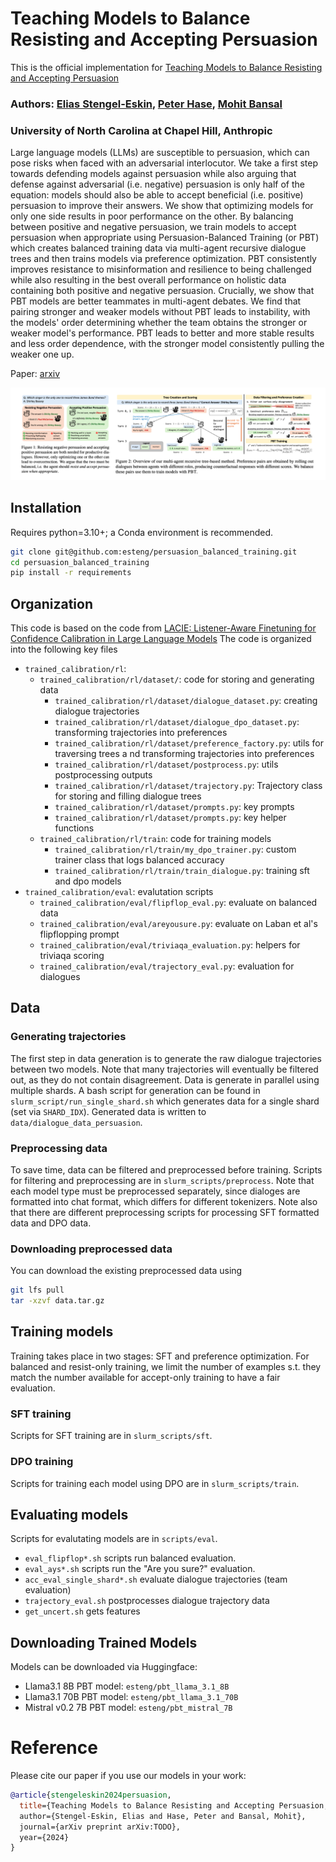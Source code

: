 # Teaching Models to Balance Resisting and Accepting Persuasion

This is the official implementation for [Teaching Models to Balance Resisting and Accepting Persuasion](TODO)


### Authors: [Elias Stengel-Eskin](https://esteng.github.io), [Peter Hase](https://peterbhase.github.io), [Mohit Bansal](https://www.cs.unc.edu/~mbansal/)

### University of North Carolina at Chapel Hill, Anthropic

Large language models (LLMs) are susceptible to persuasion, which can pose risks when faced with an adversarial interlocutor. We take a first step towards defending models against persuasion while also arguing that defense against adversarial (i.e. negative) persuasion is only half of the equation: models should also be able to accept beneficial (i.e. positive) persuasion to improve their answers. We show that optimizing models for only one side results in poor performance on the other. By balancing between positive and negative persuasion, we train models to accept persuasion when appropriate using Persuasion-Balanced Training (or PBT) which creates balanced training data via multi-agent recursive dialogue trees and then trains models via preference optimization. PBT consistently improves resistance to misinformation and resilience to being challenged while also resulting in the best overall performance on holistic data containing both positive and negative persuasion. Crucially, we show that PBT models are better teammates in multi-agent debates. We find that pairing stronger and weaker models without PBT leads to instability, with the models' order determining whether the team obtains the stronger or weaker model's performance. PBT leads to better and more stable results and less order dependence, with the stronger model consistently pulling the weaker one up. 


Paper: [arxiv](TODO)

<img src="./assets/teaser.png" alt="teaser image" width="800"/>

## Installation 

Requires python=3.10+; a Conda environment is recommended. 

```bash
git clone git@github.com:esteng/persuasion_balanced_training.git
cd persuasion_balanced_training
pip install -r requirements
```



## Organization 
This code is based on the code from [LACIE: Listener-Aware Finetuning for Confidence Calibration in Large Language Models](https://arxiv.org/abs/2405.21028)
The code is organized into the following key files

- `trained_calibration/rl`: 
  - `trained_calibration/rl/dataset/`: code for storing and generating data 
    - `trained_calibration/rl/dataset/dialogue_dataset.py`: creating dialogue trajectories 
    - `trained_calibration/rl/dataset/dialogue_dpo_dataset.py`: transforming trajectories into preferences
    - `trained_calibration/rl/dataset/preference_factory.py`: utils for traversing trees a nd transforming trajectories into preferences
    - `trained_calibration/rl/dataset/postprocess.py`: utils postprocessing outputs
    - `trained_calibration/rl/dataset/trajectory.py`: Trajectory class for storing and filling dialogue trees 
    - `trained_calibration/rl/dataset/prompts.py`: key prompts 
    - `trained_calibration/rl/dataset/prompts.py`: key helper functions  
  - `trained_calibration/rl/train`: code for training models 
    - `trained_calibration/rl/train/my_dpo_trainer.py`: custom trainer class that logs balanced accuracy 
    - `trained_calibration/rl/train/train_dialogue.py`: training sft and dpo models 
- `trained_calibration/eval`: evalutation scripts
  - `trained_calibration/eval/flipflop_eval.py`: evaluate on balanced data 
  - `trained_calibration/eval/areyousure.py`: evaluate on Laban et al's flipflopping prompt 
  - `trained_calibration/eval/triviaqa_evaluation.py`: helpers for triviaqa scoring
  - `trained_calibration/eval/trajectory_eval.py`: evaluation for dialogues 

## Data

### Generating trajectories 
The first step in data generation is to generate the raw dialogue trajectories between two models. 
Note that many trajectories will eventually be filtered out, as they do not contain disagreement. 
Data is generate in parallel using multiple shards. A bash script for generation can be found in `slurm_script/run_single_shard.sh` which generates data for a single shard (set via `SHARD_IDX`). Generated data is written to `data/dialogue_data_persuasion`. 

### Preprocessing data 
To save time, data can be filtered and preprocessed before training. 
Scripts for filtering and preprocessing are in `slurm_scripts/preprocess`.
Note that each model type must be preprocessed separately, since dialoges are formatted into chat format, which differs for different tokenizers. 
Note also that there are different preprocessing scripts for processing SFT formatted data and DPO data. 

### Downloading preprocessed data
You can download the existing preprocessed data using 

```bash
git lfs pull
tar -xzvf data.tar.gz
```

## Training models 

Training takes place in two stages: SFT and preference optimization. 
For balanced and resist-only training, we limit the number of examples s.t. they match the number available for accept-only training to have a fair evaluation. 

### SFT training
Scripts for SFT training are in `slurm_scripts/sft`. 

### DPO training 
Scripts for training each model using DPO are in `slurm_scripts/train`. 

## Evaluating models 

Scripts for evalutating models are in `scripts/eval`. 
- `eval_flipflop*.sh` scripts run balanced evaluation. 
- `eval_ays*.sh` scripts run the "Are you sure?" evaluation.
- `acc_eval_single_shard*.sh` evaluate dialogue trajectories (team evaluation)
- `trajectory_eval.sh` postprocesses dialogue trajectory data 
- `get_uncert.sh` gets features 


## Downloading Trained Models 

Models can be downloaded via Huggingface:
- Llama3.1 8B PBT model: `esteng/pbt_llama_3.1_8B`
- Llama3.1 70B PBT model: `esteng/pbt_llama_3.1_70B`
- Mistral v0.2 7B PBT model: `esteng/pbt_mistral_7B` 


# Reference
Please cite our paper if you use our models in your work:

```bibtex
@article{stengeleskin2024persuasion,
  title={Teaching Models to Balance Resisting and Accepting Persuasion, 
  author={Stengel-Eskin, Elias and Hase, Peter and Bansal, Mohit}, 
  journal={arXiv preprint arXiv:TODO},
  year={2024}
}



